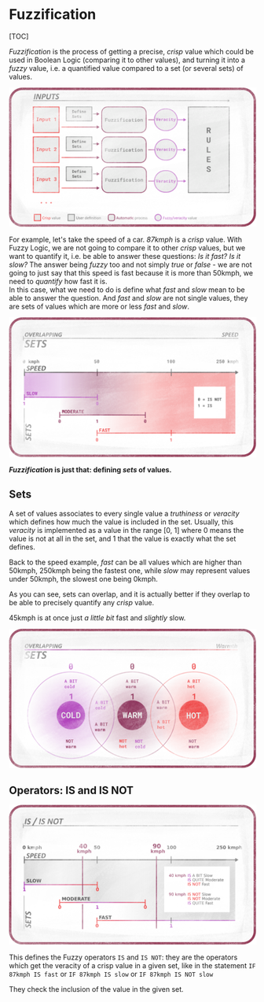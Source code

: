 # Fuzzification

[TOC]

*Fuzzification* is the process of getting a precise, *crisp* value which could be used in Boolean Logic (comparing it to other values), and turning it into a *fuzzy* value, i.e. a quantified value compared to a set (or several sets) of values.

![Fuzzification](images/fuzzy-schemas-fuzzification.png)

For example, let's take the speed of a car. *87kmph* is a *crisp* value. With Fuzzy Logic, we are not going to compare it to other *crisp* values, but we want to quantify it, i.e. be able to answer these questions: *Is it fast? Is it slow?* The answer being *fuzzy* too and not simply *true* or *false* - we are not going to just say that this speed is fast because it is more than 50kmph, we need to *quantify* how fast it is.  
In this case, what we need to do is define what *fast* and *slow* mean to be able to answer the question. And *fast* and *slow* are not single values, they are sets of values which are more or less *fast* and *slow*.

![Speed sets](images/fuzzy-texture-SetsSpeed.png)

***Fuzzification* is just that: defining *sets* of values.**

## Sets

A set of values associates to every single value a *truthiness* or *veracity* which defines how much the value is included in the set. Usually, this *veracity* is implemented as a value in the range [0, 1] where 0 means the value is not at all in the set, and 1 that the value is exactly what the set defines.

Back to the speed example, *fast* can be all values which are higher than 50kmph, 250kmph being the fastest one, while *slow* may represent values under 50kmph, the slowest one being 0kmph.

As you can see, sets can overlap, and it is actually better if they overlap to be able to precisely quantify any *crisp* value.

45kmph is at once just *a little bit* fast and *slightly* slow.

![Warmth sets](images/fuzzy-texture-SetsWarmth.png)

## Operators: IS and IS NOT

![Warmth sets](images/fuzzy-texture-Is_IsNot.png)

This defines the Fuzzy operators `IS` and `IS NOT`: they are the operators which get the veracity of a crisp value in a given set, like in the statement `IF 87kmph IS fast` or `IF 87kmph IS slow` or `IF 87kmph IS NOT slow`

They check the inclusion of the value in the given set.
